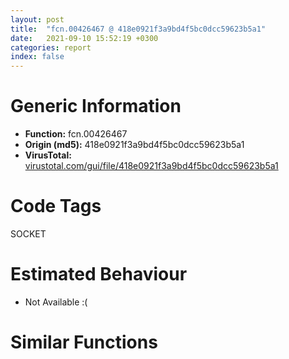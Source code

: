 ```yaml
---
layout: post
title:  "fcn.00426467 @ 418e0921f3a9bd4f5bc0dcc59623b5a1"
date:   2021-09-10 15:52:19 +0300
categories: report
index: false
---
```


# Generic Information
- **Function:** fcn.00426467
- **Origin (md5):** 418e0921f3a9bd4f5bc0dcc59623b5a1
- **VirusTotal:** [virustotal.com/gui/file/418e0921f3a9bd4f5bc0dcc59623b5a1][virustotal_ref]

# Code Tags
<span class="tag" id="SOCKET">SOCKET</span>


# Estimated Behaviour
<ul><li class="bhv-desc" id="na">Not Available :(</li></ul>

# Similar Functions
<script type="text/javascript" src="https://www.gstatic.com/charts/loader.js"></script>
<script type="text/javascript">

    google.charts.load('current', {'packages':['corechart']});
    google.charts.setOnLoadCallback(drawChart);

    function drawChart() {
    var data = new google.visualization.DataTable();
        data.addColumn('number', 'X');
        data.addColumn('number', 'Y');
        data.addColumn({type: 'string', role: 'tooltip', 'p': {'html': true}});
        data.addColumn({'type': 'string', 'role': 'style'});
        
        data.addRows([
    [0, 0, '<b><a href="/report/fcn.00426467@418e0921f3a9bd4f5bc0dcc59623b5a1">fcn.00426467</a><br>@418e0921f3a9bd4f5bc0dcc59623b5a1</b><br>', 'point { fill-color: #e0440e; }'],

        ]);

    var options = {
        title: 'Similarity Plot',
        legend: 'none',
        colors: ['#dedbd9', '#e6693e', '#ec8f6e', '#f3b49f', '#f6c7b6'],
        tooltip: {isHtml: true, trigger: 'both'},
        explorer: {
        actions: ["dragToZoom", "rightClickToReset"],
        },
        chartArea: {
        width: '80%',
        height: '80%'
        },
        width: '100%',
        height: '100%'
    };

    var chart = new google.visualization.ScatterChart(document.getElementById('chart_div'));

    chart.draw(data, options);
    }
    
</script>


<div id="chart_div" style="width: 100%px; height: 100%;"></div>

# Disassembled Code
{% highlight nasm %}

push ebp
mov ebp, esp
and esp, 0xfffffff8
push 0xffffffffffffffff
push 0x47abbf
mov eax, dword
push eax
sub esp, 0x40
mov eax, dword[0x4a83f0]
xor eax, esp
mov dword[esp+0x38], eax
push ebx
push esi
push edi
mov eax, dword[0x4a83f0]
xor eax, esp
push eax
lea eax, [esp+0x50]
mov dword
mov eax, dword[ebp+8]
and dword[esp+0x14], 0
mov dword[esp+0x34], eax
call fcn.00452c80
xor edi, edi
push 6
inc edi
push edi
push 2
lea esi, [esp+0x20]
mov dword[esp+0x24], eax
call fcn.00425ffa
mov ebx, eax
add esp, 0xc
mov dword[esp+0x20], ebx
and dword[esp+0x58], 0
cmp ebx, 0xffffffff
jne off.b132
cmp dword[esp+0x14], 0
je off.b132
mov eax, esi
push eax
mov ecx, str.socket_select_interrupter_
call fcn.00414ce5
push 4
pop edx
push edx
lea eax, [esp+0x30]
push eax
push 0xffff
push ebx
lea ecx, [esp+0x24]
lea eax, [esp+0x23]
mov dword[esp+0x3c], edi
mov byte[esp+0x23], 0
call fcn.00426067
xor eax, eax
lea edi, [esp+0x48]
stosd dword
add esp, 0x10
stosd dword
push 0x10
pop esi
stosd dword
push 2
stosd dword
pop eax
push str.127.0.0.1_
mov dword[esp+0x2c], esi
mov word[esp+0x3c], ax
call dword[sym.imp.WS2_32.dll_inet_addr]
mov edi, dword[sym.imp.WS2_32.dll_WSASetLastError]
mov dword[esp+0x3c], eax
xor eax, eax
cmp ebx, 0xffffffff
mov ebx, dword[sym.imp.WS2_32.dll_WSAGetLastError]
mov word[esp+0x3a], ax
jne off.b256
call fcn.00452c80
mov ecx, 0x2719
mov dword[esp+0x14], ecx
mov dword[esp+0x18], eax
jmp off.b332
push 0
call edi
push esi
lea eax, [esp+0x3c]
push eax
push dword[esp+0x28]
call dword[sym.imp.WS2_32.dll_bind]
mov dword[esp+0x1c], eax
call fcn.00452c80
mov dword[esp+0x24], eax
call ebx
cmp dword[esp+0x1c], 0
mov dword[esp+0x14], eax
mov eax, dword[esp+0x24]
mov dword[esp+0x18], eax
jne off.b325
call fcn.00452c80
xor ecx, ecx
mov dword[esp+0x14], ecx
mov dword[esp+0x18], eax
cmp dword[esp+0x1c], 0xffffffff
jne off.b348
cmp dword[esp+0x14], 0
je off.b348
lea eax, [esp+0x14]
jmp off.b121
cmp dword[esp+0x20], 0xffffffff
jne off.b375
call fcn.00452c80
mov ecx, 0x2719
mov dword[esp+0x14], ecx
mov dword[esp+0x18], eax
jmp off.b460
push 0
call edi
lea eax, [esp+0x1c]
push eax
lea eax, [esp+0x3c]
push eax
push dword[esp+0x28]
mov dword[esp+0x28], esi
call dword[sym.imp.WS2_32.dll_getsockname]
mov dword[esp+0x24], eax
mov eax, dword[esp+0x1c]
mov dword[esp+0x28], eax
call fcn.00452c80
mov esi, eax
call ebx
mov dword[esp+0x18], esi
xor esi, esi
mov dword[esp+0x14], eax
cmp dword[esp+0x24], esi
jne off.b453
call fcn.00452c80
mov dword[esp+0x14], esi
mov dword[esp+0x18], eax
cmp dword[esp+0x24], 0xffffffff
jne off.b476
cmp dword[esp+0x14], 0
je off.b476
lea eax, [esp+0x14]
jmp off.b121
push str.127.0.0.1_
call dword[sym.imp.WS2_32.dll_inet_addr]
cmp dword[esp+0x20], 0xffffffff
mov dword[esp+0x3c], eax
jne off.b518
call fcn.00452c80
mov ecx, 0x2719
mov dword[esp+0x14], ecx
mov dword[esp+0x18], eax
jmp off.b586
push 0
call edi
push 0x7fffffff
push dword[esp+0x24]
call dword[sym.imp.WS2_32.dll_listen]
mov dword[esp+0x24], eax
call fcn.00452c80
mov esi, eax
call ebx
mov dword[esp+0x18], esi
xor esi, esi
mov dword[esp+0x14], eax
cmp dword[esp+0x24], esi
jne off.b579
call fcn.00452c80
mov dword[esp+0x14], esi
mov dword[esp+0x18], eax
cmp dword[esp+0x24], 0xffffffff
jne off.b602
cmp dword[esp+0x14], 0
je off.b602
lea eax, [esp+0x14]
jmp off.b121
push 6
push 1
push 2
lea esi, [esp+0x20]
call fcn.00425ffa
add esp, 0xc
mov dword[esp+0x1c], eax
xor esi, esi
mov byte[esp+0x58], 1
cmp eax, 0xffffffff
jne off.b651
cmp dword[esp+0x14], esi
je off.b651
lea eax, [esp+0x14]
jmp off.b121
push dword[esp+0x28]
lea ecx, [esp+0x3c]
push ecx
push eax
lea eax, [esp+0x20]
call fcn.00425f26
add esp, 0xc
cmp eax, 0xffffffff
jne off.b693
cmp dword[esp+0x14], esi
je off.b693
lea eax, [esp+0x14]
jmp off.b121
cmp dword[esp+0x20], 0xffffffff
jne off.b719
call fcn.00452c80
mov ecx, 0x2719
mov dword[esp+0x14], ecx
or edi, 0xffffffff
jmp off.b781
push esi
call edi
push esi
push esi
push dword[esp+0x28]
mov dword[esp+0x30], esi
call dword[sym.imp.WS2_32.dll_accept]
mov dword[esp+0x28], eax
call fcn.00452c80
mov edi, eax
call ebx
mov dword[esp+0x18], edi
mov edi, dword[esp+0x28]
mov dword[esp+0x14], eax
cmp edi, 0xffffffff
jne off.b772
or edi, edi
jmp off.b785
call fcn.00452c80
mov dword[esp+0x14], esi
mov dword[esp+0x18], eax
mov dword[esp+0x28], edi
mov byte[esp+0x58], 2
cmp edi, 0xffffffff
jne off.b814
cmp dword[esp+0x14], esi
je off.b814
lea eax, [esp+0x14]
jmp off.b121
lea eax, [esp+0x13]
push eax
push dword[esp+0x20]
lea eax, [esp+0x1c]
lea ebx, [esp+0x38]
mov dword[esp+0x38], 1
mov byte[esp+0x1b], 0
call fcn.0042610e
pop ecx
pop ecx
test eax, eax
je off.b871
cmp dword[esp+0x14], 0
je off.b871
lea eax, [esp+0x14]
jmp off.b121
push 4
lea eax, [esp+0x30]
push eax
xor ebx, ebx
inc ebx
push 6
push dword[esp+0x28]
lea ecx, [esp+0x24]
mov edx, ebx
lea eax, [esp+0x23]
mov dword[esp+0x3c], ebx
call fcn.00426067
lea eax, [esp+0x23]
push eax
mov dword[esp+0x44], ebx
push edi
lea eax, [esp+0x2c]
lea ebx, [esp+0x48]
mov byte[esp+0x2b], 0
call fcn.0042610e
add esp, 0x18
test eax, eax
je off.b957
cmp dword[esp+0x14], 0
je off.b957
lea eax, [esp+0x14]
jmp off.b121
push 4
lea eax, [esp+0x30]
push eax
xor ebx, ebx
inc ebx
push 6
push edi
lea ecx, [esp+0x24]
mov edx, ebx
lea eax, [esp+0x23]
mov dword[esp+0x3c], ebx
call fcn.00426067
mov ecx, dword[esp+0x2c]
mov eax, dword[esp+0x44]
or dword[esp+0x38], 0xffffffff
or dword[esp+0x2c], 0xffffffff
add esp, 0x10
lea esi, [esp+0x28]
mov dword[eax], edi
mov dword[eax+4], ecx
mov byte[esp+0x58], bl
call fcn.00426437
lea esi, [esp+0x1c]
mov byte[esp+0x58], 0
call fcn.00426437
or dword[esp+0x58], 0xffffffff
lea esi, [esp+0x20]
call fcn.00426437
mov ecx, dword[esp+0x50]
mov dword
pop ecx
pop edi
pop esi
pop ebx
mov ecx, dword[esp+0x38]
xor ecx, esp
call fcn.0043e257
mov esp, ebp
pop ebp
ret 4

{% endhighlight %}

[virustotal_ref]: https://www.virustotal.com/gui/file/418e0921f3a9bd4f5bc0dcc59623b5a1